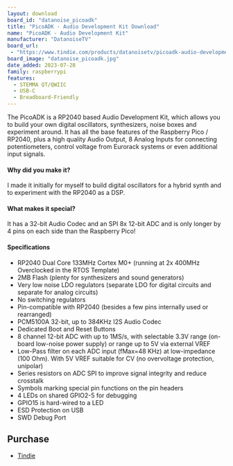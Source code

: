 ```yaml
---
layout: download
board_id: "datanoise_picoadk"
title: "PicoADK - Audio Development Kit Download"
name: "PicoADK - Audio Development Kit"
manufacturer: "DatanoiseTV"
board_url:
 - "https://www.tindie.com/products/datanoisetv/picoadk-audio-development-kit-raspberry-rp2040/"
board_image: "datanoise_picoadk.jpg"
date_added: 2023-07-28
family: raspberrypi
features:
  - STEMMA QT/QWIIC
  - USB-C
  - Breadboard-Friendly
---
```


The PicoADK is a RP2040 based Audio Development Kit, which allows you to build your own digital oscillators, synthesizers, noise boxes and experiment around. It has all the base features of the Raspberry Pico / RP2040, plus a high quality Audio Output, 8 Analog Inputs for connecting potentiometers, control voltage from Eurorack systems or even additional input signals.

#### Why did you make it?

I made it initially for myself to build digital oscillators for a hybrid synth and to experiment with the RP2040 as a DSP.

#### What makes it special?

It has a 32-bit Audio Codec and an SPI 8x 12-bit ADC and is only longer by 4 pins on each side than the Raspberry Pico!

#### Specifications

- RP2040 Dual Core 133MHz Cortex M0+ (running at 2x 400MHz Overclocked in the RTOS Template)
- 2MB Flash (plenty for synthesizers and sound generators)
- Very low noise LDO regulators (separate LDO for digital circuits and separate for analog circuits)
- No switching regulators
- Pin-compatible with RP2040 (besides a few pins internally used or rearranged)
- PCM5100A 32-bit, up to 384KHz I2S Audio Codec
- Dedicated Boot and Reset Buttons
- 8 channel 12-bit ADC with up to 1MS/s, with selectable 3.3V range (on-board low-noise power supply) or range up to 5V via external VREF
- Low-Pass filter on each ADC input (fMax=48 KHz) at low-impedance (100 Ohm). With 5V VREF suitable for CV (no overvoltage protection, unipolar)
- Series resistors on ADC SPI to improve signal integrity and reduce crosstalk
- Symbols marking special pin functions on the pin headers
- 4 LEDs on shared GPIO2-5 for debugging
- GPIO15 is hard-wired to a LED
- ESD Protection on USB
- SWD Debug Port

## Purchase

* [Tindie](https://www.tindie.com/products/datanoisetv/picoadk-audio-development-kit-raspberry-rp2040/)
